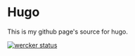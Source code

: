 # Hugo

This is my github page's source for hugo.

[![wercker status](https://app.wercker.com/status/d1f0d7baaa0737d6a1891ba3fab66e02/m "wercker status")](https://app.wercker.com/project/bykey/d1f0d7baaa0737d6a1891ba3fab66e02)

